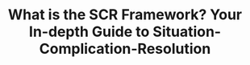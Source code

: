 ---
layout: item
title: "What is the SCR Framework? Your In-depth Guide to Situation-Complication-Resolution"
type: article
link: https://www.strategypunk.com/what-is-the-scr-framework-your-in-depth-guide-to-situation-complication-resolution/
categories: [Soft skills, Decision making]
---